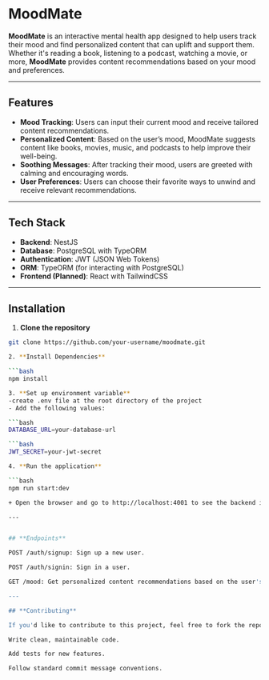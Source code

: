 # **MoodMate**

**MoodMate** is an interactive mental health app designed to help users track their mood and find personalized content that can uplift and support them. Whether it's reading a book, listening to a podcast, watching a movie, or more, **MoodMate** provides content recommendations based on your mood and preferences.

---

## **Features**

- **Mood Tracking**: Users can input their current mood and receive tailored content recommendations.
- **Personalized Content**: Based on the user’s mood, MoodMate suggests content like books, movies, music, and podcasts to help improve their well-being.
- **Soothing Messages**: After tracking their mood, users are greeted with calming and encouraging words.
- **User Preferences**: Users can choose their favorite ways to unwind and receive relevant recommendations.

---

## **Tech Stack**

- **Backend**: NestJS
- **Database**: PostgreSQL with TypeORM
- **Authentication**: JWT (JSON Web Tokens)
- **ORM**: TypeORM (for interacting with PostgreSQL)
- **Frontend (Planned)**: React with TailwindCSS

---

## **Installation**

1. **Clone the repository**
```bash
git clone https://github.com/your-username/moodmate.git

2. **Install Dependencies**

```bash
npm install

3. **Set up environment variable**
-create .env file at the root directory of the project
- Add the following values:

```bash
DATABASE_URL=your-database-url

```bash
JWT_SECRET=your-jwt-secret

4. **Run the application**

```bash
npm run start:dev

+ Open the browser and go to http://localhost:4001 to see the backend in action.

---


## **Endpoints**

POST /auth/signup: Sign up a new user.

POST /auth/signin: Sign in a user.

GET /mood: Get personalized content recommendations based on the user's mood.

---

## **Contributing**

If you'd like to contribute to this project, feel free to fork the repository, create a new branch, and submit a pull request. Here are some guidelines to follow:

Write clean, maintainable code.

Add tests for new features.

Follow standard commit message conventions.
